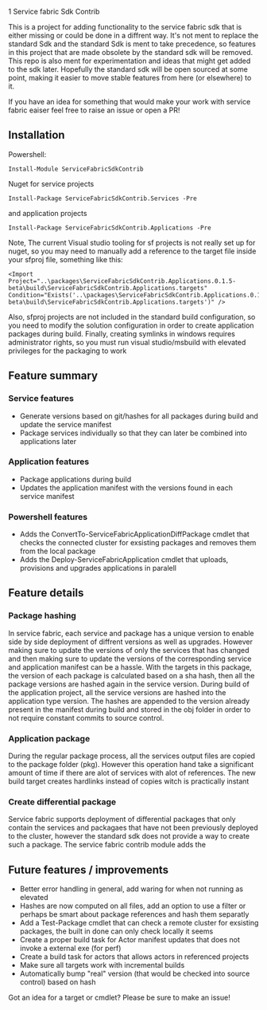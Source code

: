 1 Service fabric Sdk Contrib

This is a project for adding functionality to the service fabric sdk that is either missing or could be done in a diffrent way. It's not
ment to replace the standard Sdk and the standard Sdk is ment to take precedence, so features in this project that are made obsolete by
the standard sdk will be removed. This repo is also ment for experimentation and ideas that might get added to the sdk later. Hopefully 
the standard sdk will be open sourced at some point, making it easier to move stable features from here (or elsewhere) to it.

If you have an idea for something that would make your work with service fabric eaiser feel free to raise an issue or open a PR!

## Installation
Powershell:
    
    Install-Module ServiceFabricSdkContrib

Nuget for service projects

    Install-Package ServiceFabricSdkContrib.Services -Pre 
    
and application projects
	
	Install-Package ServiceFabricSdkContrib.Applications -Pre 

Note, The current Visual studio tooling for sf projects is not really set up for nuget, so you may need to manually add a reference to the target file inside your sfproj file, something like this:

    <Import Project="..\packages\ServiceFabricSdkContrib.Applications.0.1.5-beta\build\ServiceFabricSdkContrib.Applications.targets" Condition="Exists('..\packages\ServiceFabricSdkContrib.Applications.0.1.5-beta\build\ServiceFabricSdkContrib.Applications.targets')" />

Also, sfproj projects are not included in the standard build configuration, so you need to modify the solution configuration in order to create application packages during build.
Finally, creating symlinks in windows requires administrator rights, so you must run visual studio/msbuild with elevated privileges for the packaging to work

## Feature summary

### Service features
* Generate versions based on git/hashes for all packages during build and update the service manifest
* Package services individually so that they can later be combined into applications later

### Application features
* Package applications during build
* Updates the application manifest with the versions found in each service manifest

### Powershell features
* Adds the ConvertTo-ServiceFabricApplicationDiffPackage cmdlet that checks the connected cluster for exsisting packages and removes them from the local package
* Adds the Deploy-ServiceFabricApplication cmdlet that uploads, provisions and upgrades applications in paralell  

## Feature details

### Package hashing

In service fabric, each service and package has a unique version to enable side by side deployment of diffrent versions as well as upgrades. However making sure to update
the versions of only the services that has changed and then making sure to update the versions of the corresponding service and application manifest can be a hassle. With the 
targets in this package, the version of each package is calculated based on a sha hash, then all the package versions are hashed again in the service version. During build of the application project, 
all the service versions are hashed into the application type version. The hashes are appended to the version already present in the manifest during 
build and stored in the obj folder in order to not require constant commits to source control. 

### Application package 

During the regular package process, all the services output files are copied to the package folder (pkg). However this operation hand take a significant amount of time 
if there are alot of services with alot of references. The new build target creates hardlinks instead of copies witch is practically instant

### Create differential package

Service fabric supports deployment of differential packages that only contain the services and packagaes that have not been previously deployed to the cluster, however the standard
sdk does not provide a way to create such a package. The service fabric contrib module adds the 

## Future features / improvements

* Better error handling in general, add waring for when not running as elevated
* Hashes are now computed on all files, add an option to use a filter or perhaps be smart about package references and hash them separatly 
* Add a Test-Package cmdlet that can check a remote cluster for exsisting packages, the built in done can only check locally it seems
* Create a proper build task for Actor manifest updates that does not invoke a external exe (for perf)
* Create a build task for actors that allows actors in referenced projects
* Make sure all targets work with incremental builds
* Automatically bump "real" version (that would be checked into source control) based on hash

Got an idea for a target or cmdlet? Please be sure to make an issue!
